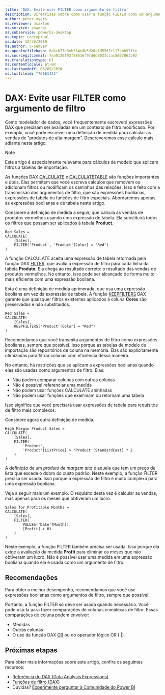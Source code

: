 ```yaml
---
title: 'DAX: Evite usar FILTER como argumento de filtro'
description: Diretrizes sobre como usar a função FILTER como um argumento de filtro.
author: peter-myers
ms.reviewer: asaxton
ms.service: powerbi
ms.subservice: powerbi-desktop
ms.topic: conceptual
ms.date: 12/30/2019
ms.author: v-pemyer
ms.openlocfilehash: 6abcb77e3eb534e8b5d20c1d5567c117cbb97ffe
ms.sourcegitcommit: 7aa0136f93f88516f97ddd8031ccac5d07863b92
ms.translationtype: HT
ms.contentlocale: pt-BR
ms.lasthandoff: 05/05/2020
ms.locfileid: "76161422"
---
```

# <a name="dax-avoid-using-filter-as-a-filter-argument"></a>DAX: Evite usar FILTER como argumento de filtro

Como modelador de dados, você frequentemente escreverá expressões DAX que precisam ser avaliadas em um contexto de filtro modificado. Por exemplo, você pode escrever uma definição de medida para calcular as vendas de "produtos de alta margem". Descreveremos esse cálculo mais adiante neste artigo.

> [!NOTE]
> Este artigo é especialmente relevante para cálculos de modelo que aplicam filtros a tabelas de importação.

As funções DAX [CALCULATE](/dax/calculate-function-dax) e [CALCULATETABLE](/dax/calculatetable-function-dax) são funções importantes e úteis. Elas permitem que você escreva cálculos que removem ou adicionam filtros ou modificam os caminhos das relações. Isso é feito com a transmissão dos argumentos de filtro, que são expressões boolianas, expressões de tabela ou funções de filtro especiais. Abordaremos apenas as expressões boolianas e de tabela neste artigo.

Considere a definição de medida a seguir, que calcula as vendas de produtos vermelhos usando uma expressão de tabela. Ela substituirá todos os filtros que possam ser aplicados à tabela **Product**.

```dax
Red Sales =
CALCULATE(
    [Sales],
    FILTER('Product', 'Product'[Color] = "Red")
)
```

A função CALCULATE aceita uma expressão de tabela retornada pela função DAX [FILTER](/dax/filter-function-dax), que avalia a expressão de filtro para cada linha da tabela **Produto**. Ela chega ao resultado correto: o resultado das vendas de produtos vermelhos. No entanto, isso pode ser alcançado de forma muito mais eficiente com uma expressão booliana.

Esta é uma definição de medida aprimorada, que usa uma expressão booliana em vez da expressão de tabela. A função [KEEPFILTERS](/dax/keepfilters-function-dax) DAX garante que quaisquer filtros existentes aplicados à coluna **Cores** são preservados e não substituídos.

```dax
Red Sales =
CALCULATE(
    [Sales],
    KEEPFILTERS('Product'[Color] = "Red")
)
```

Recomendamos que você transmita argumentos de filtro como expressões boolianas, sempre que possível. Isso porque as tabelas de modelo de importação são repositórios de coluna na memória. Elas são explicitamente otimizadas para filtrar colunas com eficiência dessa maneira.

No entanto, há restrições que se aplicam a expressões boolianas quando elas são usadas como argumentos de filtro. Elas:

- Não podem comparar colunas com outras colunas
- Não é possível referenciar uma medida
- Não podem usar funções CALCULATE aninhadas
- Não podem usar funções que examinam ou retornam uma tabela

Isso significa que você precisará usar expressões de tabela para requisitos de filtro mais complexos.

Considere agora outra definição de medida.

```dax
High Margin Product Sales =
CALCULATE(
    [Sales],
    FILTER(
        'Product',
        'Product'[ListPrice] > 'Product'[StandardCost] * 2
    )
)
```

A definição de um _produto de margem alta_ é aquela que tem um preço de lista que excede o dobro do custo padrão. Neste exemplo, a função FILTER precisa ser usada. Isso porque a expressão de filtro é muito complexa para uma expressão booliana.

Veja a seguir mais um exemplo. O requisito desta vez é calcular as vendas, mas apenas para os meses que obtiveram um lucro.

```dax
Sales for Profitable Months =
CALCULATE(
    [Sales],
    FILTER(
        VALUES('Date'[Month]),
        [Profit] > 0)
    )
)
```

Neste exemplo, a função FILTER também precisa ser usada. Isso porque ela exige a avaliação da medida **Profit** para eliminar os meses que não obtiveram um lucro. Não é possível usar uma medida em uma expressão booliana quando ela é usada como um argumento de filtro.

## <a name="recommendations"></a>Recomendações

Para obter o melhor desempenho, recomendamos que você use expressões boolianas como argumentos de filtro, sempre que possível.

Portanto, a função FILTER só deve ser usada quando necessário. Você pode usá-la para fazer comparações de colunas complexas de filtro. Essas comparações de coluna podem envolver:

- Medidas
- Outras colunas
- O uso da função DAX [OR](/dax/or-function-dax) ou do operador lógico OR (||)

## <a name="next-steps"></a>Próximas etapas

Para obter mais informações sobre este artigo, confira os seguintes recursos:

- [Referência do DAX (Data Analysis Expressions)](/dax/)
- [Funções de filtro (DAX)](/dax/filter-function-dax)
- Dúvidas? [Experimente perguntar à Comunidade do Power BI](https://community.powerbi.com/)
